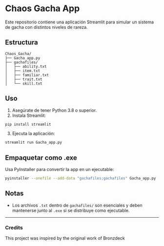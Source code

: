 # Chaos Gacha App

Este repositorio contiene una aplicación Streamlit para simular un sistema de gacha con distintos niveles de rareza.

## Estructura

```
Chaos_Gacha/
├── Gacha_app.py
├── gachafiles/
│   ├── ability.txt
│   ├── item.txt
│   ├── familiar.txt
│   ├── trait.txt
│   └── skill.txt
```

## Uso

1. Asegúrate de tener Python 3.8 o superior.
2. Instala Streamlit:

```bash
pip install streamlit
```

3. Ejecuta la aplicación:

```bash
streamlit run Gacha_app.py
```

## Empaquetar como .exe

Usa PyInstaller para convertir la app en un ejecutable:

```bash
pyinstaller --onefile --add-data "gachafiles;gachafiles" Gacha_app.py
```

## Notas

- Los archivos `.txt` dentro de `gachafiles/` son esenciales y deben mantenerse junto al `.exe` si se distribuye como ejecutable.

---

### Credits
This project was inspired by the original work of Bronzdeck
